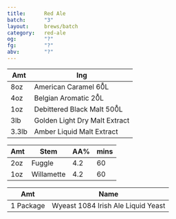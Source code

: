 ```yaml
---
title:      Red Ale
batch:      "3"
layout:     brews/batch
category:   red-ale
og:         "?"
fg:         "?"
abv:        "?"
---
```


Amt   |Ing
------|--------
8oz   |American Caramel 60̊L
4oz   |Belgian Aromatic 20̊L
1oz   |Debittered Black Malt 500̊L
3lb   |Golden Light Dry Malt Extract
3.3lb |Amber Liquid Malt Extract

Amt|Stem        |AA%|mins
---|------------|---|----
2oz|Fuggle      |4.2|60
1oz|Willamette  |4.2|60

Amt      |Name
---------|----------------------------------
1 Package|Wyeast 1084 Irish Ale Liquid Yeast
